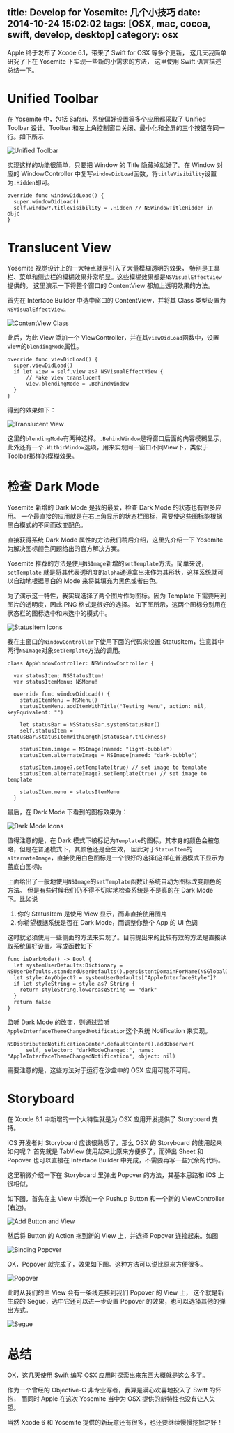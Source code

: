 title: Develop for Yosemite: 几个小技巧
date: 2014-10-24 15:02:02
tags: [OSX, mac, cocoa, swift, develop, desktop]
category: osx
---

Apple 终于发布了 Xcode 6.1，带来了 Swift for OSX 等多个更新，
这几天我简单研究了下在 Yosemite 下实现一些新的小需求的方法，
这里使用 Swift 语言描述总结一下。

<!-- more -->

# Unified Toolbar

在 Yosemite 中，包括 Safari、系统偏好设置等多个应用都采取了 Unified Toolbar
设计。Toolbar 和左上角控制窗口关闭、最小化和全屏的三个按钮在同一行。如下所示

![Unified Toolbar](/img/posts/unified-toolbar.png)

实现这样的功能很简单，只要把 Window 的 Title 隐藏掉就好了。在 Window 对应的 WindowController
中复写`windowDidLoad`函数，将`titleVisibility`设置为`.Hidden`即可。
```
override func windowDidLoad() {
  super.windowDidLoad()
  self.window?.titleVisibility = .Hidden // NSWindowTitleHidden in ObjC
}
```

# Translucent View

Yosemite 视觉设计上的一大特点就是引入了大量模糊透明的效果，
特别是工具栏、菜单和侧边栏的模糊效果非常明显。这些模糊效果都是`NSVisualEffectView`提供的。
这里演示一下将整个窗口的 ContentView 都加上透明效果的方法。

首先在 Interface Builder 中选中窗口的 ContentView，并将其 Class 类型设置为 `NSVisualEffectView`。

![ContentView Class](/img/posts/content-view-class.png)

此后，为此 View 添加一个 ViewController，并在其`viewDidLoad`函数中，设置view的`blendingMode`属性。

```
override func viewDidLoad() {
  super.viewDidLoad()
  if let view = self.view as? NSVisualEffectView {
      // Make view translucent
      view.blendingMode = .BehindWindow
  }
}
```

得到的效果如下：

![Translucent View](/img/posts/translucent-view.png)

这里的`blendingMode`有两种选择。`.BehindWindow`是将窗口后面的内容模糊显示，
此外还有一个`.WithinWindow`选项，用来实现同一窗口不同View下，类似于Toolbar那样的模糊效果。

# 检查 Dark Mode

Yosemite 新增的 Dark Mode 是我的最爱，检查 Dark Mode 的状态也有很多应用。
一个最直接的应用就是在右上角显示的状态栏图标，需要使这些图标能根据黑白模式的不同而改变配色。

直接获得系统 Dark Mode 属性的方法我们稍后介绍，这里先介绍一下 Yosemite 为解决图标颜色问题给出的官方解决方案。

Yosemite 推荐的方法是使用`NSImage`新增的`setTemplate`方法。简单来说，`setTemplate`
就是将其代表透明度的`alpha`通道拿出来作为其形状，这样系统就可以自动地根据黑白的 Mode 来将其填充为黑色或者白色。

为了演示这一特性，我实现选择了两个图片作为图标。因为 Template 下需要用到图片的透明度，因此 PNG 格式是很好的选择。
如下图所示，这两个图标分别用在状态栏的图标选中和未选中的模式中。

![StatusItem Icons](/img/posts/statusitem-icons.png)

我在主窗口的`WindowController`下使用下面的代码来设置 StatusItem，注意其中两行`NSImage`对象`setTemplate`方法的调用。
```
class AppWindowController: NSWindowController {
  
  var statusItem: NSStatusItem!
  var statusItemMenu: NSMenu!
  
  override func windowDidLoad() {
    statusItemMenu = NSMenu()
    statusItemMenu.addItemWithTitle("Testing Menu", action: nil, keyEquivalent: "")
    
    let statusBar = NSStatusBar.systemStatusBar()
    self.statusItem = statusBar.statusItemWithLength(statusBar.thickness)
    
    statusItem.image = NSImage(named: "light-bubble")
    statusItem.alternateImage = NSImage(named: "dark-bubble")
    
    statusItem.image?.setTemplate(true) // set image to template
    statusItem.alternateImage?.setTemplate(true) // set image to template

    statusItem.menu = statusItemMenu
  }
```

最后，在 Dark Mode 下看到的图标效果为：

![Dark Mode Icons](/img/posts/darkmode-images.png)

值得注意的是，在 Dark 模式下被标记为`Template`的图标，其本身的颜色会被忽略，但是在普通模式下，其颜色还是会生效，
因此对于`StatusItem`的`alternateImage`，直接使用白色图标是一个很好的选择(这样在普通模式下显示为蓝底白图标)。

上面给出了一般地使用`NSImage`的`setTemplate`函数让系统自动为图标改变颜色的方法。
但是有些时候我们仍不得不切实地检查系统是不是真的在 Dark Mode 下。比如说

1. 你的 StatusItem 是使用 View 显示，而非直接使用图片
2. 你希望根据系统是否在 Dark Mode，而调整你整个 App 的 UI 色调

这时就必须使用一些侧面的方法来实现了。目前提出来的比较有效的方法是直接读取系统偏好设置。写成函数如下

```
func isDarkMode() -> Bool {
  let systemUserDefaults:Dictionary = NSUserDefaults.standardUserDefaults().persistentDomainForName(NSGlobalDomain)!
  let style:AnyObject? = systemUserDefaults["AppleInterfaceStyle"]?
  if let styleString = style as? String {
    return styleString.lowercaseString == "dark"
  }
  return false
}
```

监听 Dark Mode 的改变，则通过监听`AppleInterfaceThemeChangedNotification`这个系统 Notification 来实现。

```
NSDistributedNotificationCenter.defaultCenter().addObserver(
      self, selector: "darkModeChanged:", name: "AppleInterfaceThemeChangedNotification", object: nil)
```

需要注意的是，这些方法对于运行在沙盒中的 OSX 应用可能不可用。

# Storyboard

在 Xcode 6.1 中新增的一个大特性就是为 OSX 应用开发提供了 Storyboard 支持。

iOS 开发者对 Storyboard 应该很熟悉了，那么 OSX 的 Storyboard 的使用起来如何呢？
首先就是 TabView 使用起来比原来方便多了，而弹出 Sheet 和 Popover 也可以直接在 Interface Builder
中完成，不需要再写一些冗余的代码。

这里稍微介绍一下在 Storyboard 里弹出 Popover 的方法，其基本思路和 iOS 上很相似。

如下图，首先在主 View 中添加一个 Pushup Button 和一个新的 ViewController (右边)。

![Add Button and View](/img/posts/add-button-and-view.png)

然后将 Button 的 Action 拖到新的 View 上，并选择 Popover 连接起来。如图

![Binding Popover](/img/posts/binding-popover.png)

OK，Popover 就完成了，效果如下图。这种方法可以说比原来方便很多。

![Popover](/img/posts/popover.png)

此时从我们的主 View 会有一条线连接到我们 Popover 的 View 上，
这个就是新生成的 Segue，选中它还可以进一步设置 Popover 的效果，也可以选择其他的弹出方式。

![Segue](/img/posts/segue-osx.png)


# 总结

OK，这几天使用 Swift 编写 OSX 应用时探索出来东西大概就是这么多了。

作为一个曾经的 Objective-C 非专业写者，我算是满心欢喜地投入了 Swift 的怀抱，
而同时 Apple 在这次 Yosemite 当中为 OSX 提供的新特性也没有让人失望。

当然 Xcode 6 和 Yosemite 提供的新玩意还有很多，也还要继续慢慢挖掘才好！



